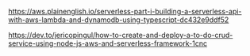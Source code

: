 https://aws.plainenglish.io/serverless-part-i-building-a-serverless-api-with-aws-lambda-and-dynamodb-using-typescript-dc432e9ddf52

https://dev.to/jericopingul/how-to-create-and-deploy-a-to-do-crud-service-using-node-js-aws-and-serverless-framework-1cnc